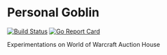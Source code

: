 # Personal Goblin

[![Build Status](https://travis-ci.org/coline-carle/personal-goblin.svg?branch=master)](https://travis-ci.org/coline-carle/personal-goblin)
[![Go Report Card](https://goreportcard.com/badge/github.com/coline-carle/personal-goblin)](https://goreportcard.com/report/github.com/coline-carle/personal-goblin)

Experimentations on World of Warcraft Auction House
